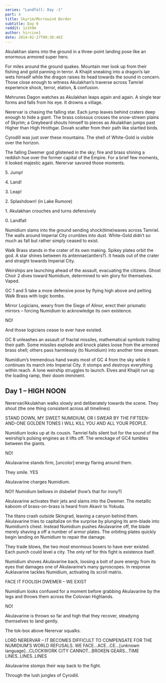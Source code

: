 ```yaml
---
series: "Landfall: Day -1"
part: 4
title: Skyrim/Morrowind Border
subtitle: Day 0
reddit: 1z1h9m
author: hircine1
date: 2014-02-27T00:30:48Z
---
```


Akulakhan slams into the ground in a three-point landing pose like an enormous
armored super hero.

For miles around the ground quakes. Mountain mer look up from their fishing and
gold panning in terror. A Khajiit sneaking into a dragon’s lair wets himself
while the dragon raises its head towards the sound in concern. Those close
enough to witness Akulakhan’s traverse across Tamriel experience shock, terror,
elation, & confusion.

Mehrunes Dagon watches as Akulakhan leaps again and again. A single tear forms
and falls from his eye. It drowns a village.

Nerervar is chasing the falling star. Each jump leaves behind craters deep
enough to hide a giant. The brass colossus crosses the snow-strewn plains of
Skyrim; a Greybeard shouts himself to pieces as Akulakhan jumps past Higher than
High Hrothgar. Dovah scatter from their path like startled birds.

Cyrodill was just over these mountains. The shell of White-Gold is visible over
the horizon.

The falling Dwemer god glistened in the sky; fire and brass shining a reddish
hue over the former capital of the Empire. For a brief few moments, it looked
majestic again. Nerervar savored those moments.

5\. Jump!

4\. Land!

3\. Leap!

2\. Splashdown! (in Lake Rumore)

1\. Akulakhan crouches and turns defensively

0\. Landfall

Numidium slams into the ground sending shock(time)waves across Tamriel. The
walls around Imperial City crumbles into dust. White-Gold didn’t so much as fall
but rather simply ceased to exist.

Walk Brass stands in the crater of its own making. Spikey plates orbit the god.
A star shines between its antennae(antlers?). It heads out of the crater and
straight towards Imperial City.

Weirships are launching ahead of the assault, evacuating the citizens. Ghost
Choir 2 dives toward Numidium, determined to win glory for themselves. Vaped.

GC 1 and 5 take a more defensive pose by flying high above and pelting Walk
Brass with logic bombs.

Mirror Logicians, weary from the Siege of Alinor, erect their prismatic mirrors
– forcing Numidium to acknowledge its own existence.

NO!

And those logicians cease to ever have existed.

GC 8 unleashes an assault of fractal missiles, mathematical symbols trailing
their path. Some missiles explode and knock plates loose from the armored brass
shell; others pass harmlessly (to Numidium) into another time stream.

Numidium’s tremendous hand swats most of GC 4 from the sky while it continues
its march into Imperial City. It stomps and destroys everything within reach. A
lone weirship struggles to launch. Elves and Khajiit run up the loading ramp,
their doom imminent.

## Day 1 – HIGH NOON

Nerervar/Akulakhan walks slowly and deliberately towards the scene. They shout
(the one thing consistent across all timelines)

STAND DOWN, MY SWEET NUMIDIUM, OR I SWEAR BY THE FIFTEEN-AND-ONE GOLDEN TONES I
WILL KILL YOU AND ALL YOUR PEOPLE.

Numidium looks up at its cousin. Tamriel falls silent but for the sound of the
weirship’s pulsing engines as it lifts off. The wreckage of GC4 tumbles between
the giants.

NO!

Akulavarine stands firm, \[uncolor] energy flaring around them.

They smile. YES

Akulavarine charges Numidium.

NO!! Numidium bellows in disbelief (how’s that for irony?)

Akulavarine activates their jets and slams into the Dwemer. The metallic kaboom
of brass-on-brass is heard from Akavir to Yokuda.

The titans crash outside Skingrad, leaving a canyon behind them. Akulavarine
tries to capitalize on the surprise by plunging its arm-blade into Numidium’s
chest. Instead Numidium pushes Akulavarine off, the blade merely shaving a off a
number of armor plates. The orbiting plates quickly begin landing on Numidium to
repair the damage.

They trade blows, the two most enormous boxers to have ever existed. Each punch
could level a city. The only ref for this fight is existence itself.

Numidium shoves Akulavarine back, loosing a bolt of pure energy from its eyes
that damages one of Akulavarine’s many gyroscopes. In response Auklavarine
tackles Numidium, activating its scroll matrix.

FACE IT FOOLISH DWEMER – WE EXIST

Numidium looks confused for a moment before grabbing Akulavarine by the legs and
throws them across the Colovian Highlands.

NO!

Akulavarine is thrown so far and high that they recover, steadying themselves to
land gently.

The tok-box above Nerervar squalks.

LORD NERERVAR – IT BECOMES DIFFICULT TO COMPENSATE FOR THE NUMIDIUM’S WORLD
REFUSALS. WE FACE…ACE…CE…\[unknown language]…CLOCKWORK CITY
CANNOT…BROKEN GEARS…TIME LINES..LINES..LINES

Akulavarine stomps their way back to the fight.

Through the lush jungles of Cyrodiil.
